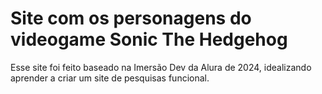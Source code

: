 # Site com os personagens do videogame Sonic The Hedgehog 

Esse site foi feito baseado na Imersão Dev da Alura de 2024, idealizando aprender a criar um site de pesquisas funcional. 
